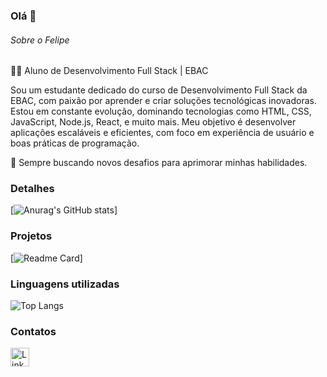 ### Olá 👋


###### Sobre o Felipe
👨‍💻 Aluno de Desenvolvimento Full Stack | EBAC

Sou um estudante dedicado do curso de Desenvolvimento Full Stack da EBAC, com paixão por aprender e criar soluções tecnológicas inovadoras. Estou em constante evolução, dominando tecnologias como HTML, CSS, JavaScript, Node.js, React, e muito mais. Meu objetivo é desenvolver aplicações escaláveis e eficientes, com foco em experiência de usuário e boas práticas de programação.

🚀 Sempre buscando novos desafios para aprimorar minhas habilidades.

### Detalhes

[![Anurag's GitHub stats](https://github-readme-stats.vercel.app/api?username=felipesilvadeveloper&show_icons=true&theme=transparent)]
### Projetos

[![Readme Card](https://github-readme-stats.vercel.app/api/pin/?username=felipesilvadeveloper&repo=Agenda_de_Contatos&theme=transparent)]

### Linguagens utilizadas

![Top Langs](https://github-readme-stats.vercel.app/api/top-langs/?username=felipesilvadeveloper&langs_count=8)


### Contatos

[<img src='https://img.shields.io/badge/LinkedIn-0077B5?style=for-the-badge&logo=linkedin&logoColor=white' alt='Linkedin' height='30'>](https://www.linkedin.com/in/felipesilvadeveloperfelipesilvadeveloper/)
